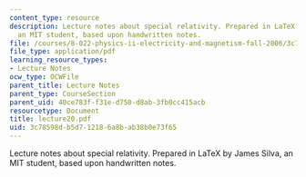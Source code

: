 ```yaml
---
content_type: resource
description: Lecture notes about special relativity. Prepared in LaTeX by James Silva,
  an MIT student, based upon handwritten notes.
file: /courses/8-022-physics-ii-electricity-and-magnetism-fall-2006/3c78598db5d712186a8bab38b0e73f65_lecture20.pdf
file_type: application/pdf
learning_resource_types:
- Lecture Notes
ocw_type: OCWFile
parent_title: Lecture Notes
parent_type: CourseSection
parent_uid: 40ce783f-f31e-d750-d8ab-3fb0cc415acb
resourcetype: Document
title: lecture20.pdf
uid: 3c78598d-b5d7-1218-6a8b-ab38b0e73f65
---
```

Lecture notes about special relativity. Prepared in LaTeX by James Silva, an MIT student, based upon handwritten notes.

